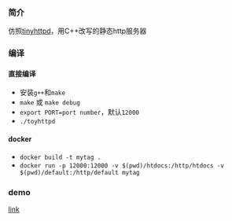 ### 简介 
仿照[tinyhttpd](https://github.com/cbsheng/tinyhttpd)，用C++改写的静态http服务器

### 编译
#### 直接编译
- 安装`g++`和`make`
- `make` 或 `make debug`
- `export PORT=port number`，默认`12000`
- `./toyhttpd`
 
#### docker
- `docker build -t mytag .`
- `docker run -p 12000:12000 -v $(pwd)/htdocs:/http/htdocs -v $(pwd)/default:/http/default mytag`

### demo
[link](https://cn1.scarecrow928.com:10443/toyhttpd/)